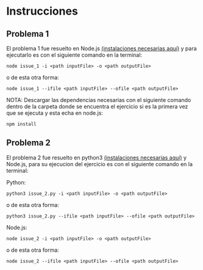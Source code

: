 # Instrucciones

## Problema 1
El problema 1 fue resuelto en Node.js [(instalaciones necesarias aquí)](https://nodejs.org/es/download/) y para ejecutarlo es con el siguiente comando en la terminal:

````
node issue_1 -i <path inputFile> -o <path outputFile>  
````

o de esta otra forma:
````
node issue_1 --ifile <path inputFile> --ofile <path outputFile>
````
NOTA: Descargar las dependencias necesarias con el siguiente comando dentro de la carpeta donde se encuentra el ejercicio si es la primera vez que se ejecuta y esta echa en node.js:
````
npm install
````

## Problema 2
El problema 2 fue resuelto en python3 [(instalaciones necesarias aquí)](https://geekflare.com/es/python-installation-guide/) y Node.js, para su ejecucion del ejercicio es con el siguiente comando en la terminal:

Python:
````
python3 issue_2.py -i <path inputFile> -o <path outputFile>
````

o de esta otra forma:

````
python3 issue_2.py --ifile <path inputFile> --ofile <path outputFile>
````
Node.js:
````
node issue_2 -i <path inputFile> -o <path outputFile>  
````

o de esta otra forma:
````
node issue_2 --ifile <path inputFile> --ofile <path outputFile>
````
